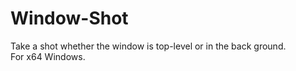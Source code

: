 # Window-Shot
Take a shot whether the window is top-level or in the back ground.</br>
For x64 Windows.
